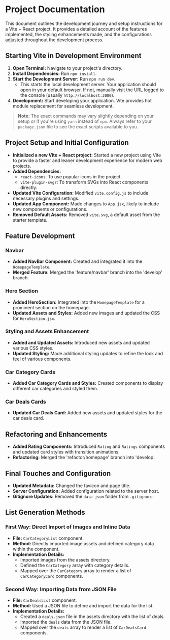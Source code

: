 # Project Documentation

This document outlines the development journey and setup instructions for a Vite + React project. It provides a detailed account of the features implemented, the styling enhancements made, and the configurations adjusted throughout the development process.

## Starting Vite in Development Environment

1. **Open Terminal:** Navigate to your project's directory.
2. **Install Dependencies:** Run `npm install`.
3. **Start the Development Server:** Run `npm run dev`.
   - This starts the local development server. Your application should open in your default browser. If not, manually visit the URL logged to the console (usually `http://localhost:3000`).
4. **Development:** Start developing your application. Vite provides hot module replacement for seamless development.

> **Note:** The exact commands may vary slightly depending on your setup or if you're using `yarn` instead of `npm`. Always refer to your `package.json` file to see the exact scripts available to you.

## Project Setup and Initial Configuration

- **Initialized a new Vite + React project:** Started a new project using Vite to provide a faster and leaner development experience for modern web projects.
- **Added Dependencies:**
  - `react-icons`: To use popular icons in the project.
  - `vite-plugin-svgr`: To transform SVGs into React components directly.
- **Updated Vite Configuration:** Modified `vite.config.js` to include necessary plugins and settings.
- **Updated App Component:** Made changes to `App.jsx`, likely to include new components or configurations.
- **Removed Default Assets:** Removed `vite.svg`, a default asset from the starter template.

## Feature Development

### Navbar

- **Added NavBar Component:** Created and integrated it into the `HomepageTemplate`.
- **Merged Feature:** Merged the 'feature/navbar' branch into the 'develop' branch.

### Hero Section

- **Added HeroSection:** Integrated into the `HomepageTemplate` for a prominent section on the homepage.
- **Updated Assets and Styles:** Added new images and updated the CSS for `HeroSection.jsx`.

### Styling and Assets Enhancement

- **Added and Updated Assets:** Introduced new assets and updated various CSS styles.
- **Updated Styling:** Made additional styling updates to refine the look and feel of various components.

### Car Category Cards

- **Added Car Category Cards and Styles:** Created components to display different car categories and styled them.

### Car Deals Cards

- **Updated Car Deals Card:** Added new assets and updated styles for the car deals card.

## Refactoring and Enhancements

- **Added Rating Components:** Introduced `Rating` and `Ratings` components and updated card styles with transition animations.
- **Refactoring:** Merged the 'refactor/homepage' branch into 'develop'.

## Final Touches and Configuration

- **Updated Metadata:** Changed the favicon and page title.
- **Server Configuration:** Added configuration related to the server host.
- **Gitignore Updates:** Removed the `data json` folder from `.gitignore`.

## List Generation Methods

### First Way: Direct Import of Images and Inline Data

- **File:** `CarCategoryList` component.
- **Method:** Directly imported image assets and defined category data within the component.
- **Implementation Details:**
  - Imported images from the assets directory.
  - Defined the `CarCategory` array with category details.
  - Mapped over the `CarCategory` array to render a list of `CarCategoryCard` components.

### Second Way: Importing Data from JSON File

- **File:** `CarDealsList` component.
- **Method:** Used a JSON file to define and import the data for the list.
- **Implementation Details:**
  - Created a `deals.json` file in the assets directory with the list of deals.
  - Imported the `deals` data from the JSON file.
  - Mapped over the `deals` array to render a list of `CarDealsCard` components.
